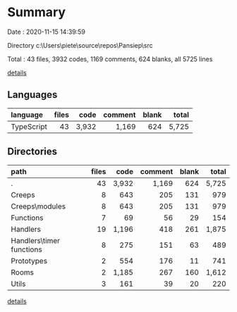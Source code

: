 # Summary

Date : 2020-11-15 14:39:59

Directory c:\Users\piete\source\repos\Pansiep\src

Total : 43 files,  3932 codes, 1169 comments, 624 blanks, all 5725 lines

[details](details.md)

## Languages
| language | files | code | comment | blank | total |
| :--- | ---: | ---: | ---: | ---: | ---: |
| TypeScript | 43 | 3,932 | 1,169 | 624 | 5,725 |

## Directories
| path | files | code | comment | blank | total |
| :--- | ---: | ---: | ---: | ---: | ---: |
| . | 43 | 3,932 | 1,169 | 624 | 5,725 |
| Creeps | 8 | 643 | 205 | 131 | 979 |
| Creeps\modules | 8 | 643 | 205 | 131 | 979 |
| Functions | 7 | 69 | 56 | 29 | 154 |
| Handlers | 19 | 1,196 | 418 | 261 | 1,875 |
| Handlers\timer functions | 8 | 275 | 151 | 63 | 489 |
| Prototypes | 2 | 554 | 176 | 11 | 741 |
| Rooms | 2 | 1,185 | 267 | 160 | 1,612 |
| Utils | 3 | 161 | 39 | 20 | 220 |

[details](details.md)